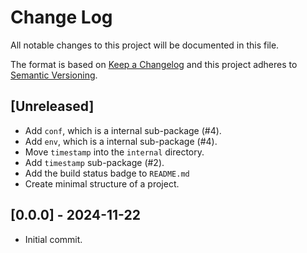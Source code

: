 # Change Log
All notable changes to this project will be documented in this file.

The format is based on [Keep a Changelog](https://keepachangelog.com/)
and this project adheres to [Semantic Versioning](https://semver.org/).

## [Unreleased]
- Add `conf`, which is a internal sub-package (#4).
- Add `env`, which is a internal sub-package (#4).
- Move `timestamp` into the `internal` directory.
- Add `timestamp` sub-package (#2).
- Add the build status badge to `README.md`
- Create minimal structure of a project.

## [0.0.0] - 2024-11-22
- Initial commit.
